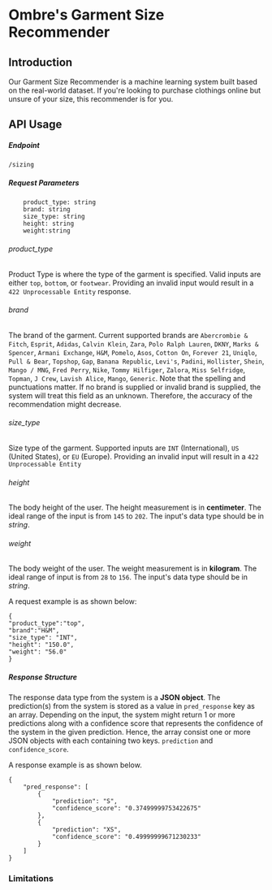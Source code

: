 # Ombre's Garment Size Recommender
## Introduction
Our Garment Size Recommender is a machine learning system built based on the real-world dataset. If you're looking to purchase clothings online but unsure of your size, this recommender is for you.


## API Usage

##### Endpoint
``` 
/sizing 
```
##### Request Parameters
``` 
    product_type: string
    brand: string
    size_type: string
    height: string
    weight:string
```

###### product_type
Product Type is where the type of the garment is specified. Valid inputs are either ```top```, ```bottom```, or ```footwear```. Providing an invalid input would result in a ``` 422 Unprocessable Entity ``` response.

###### brand
The brand of the garment. Current supported brands are ```Abercrombie & Fitch```, ```Esprit```, ```Adidas```, ```Calvin Klein```, ```Zara```, ```Polo Ralph Lauren```, ```DKNY```, ```Marks & Spencer```, ```Armani Exchange```, ```H&M```, ```Pomelo```, ```Asos```, ```Cotton On```, ```Forever 21```, ```Uniqlo```, ```Pull & Bear```, ```Topshop```, ```Gap```, ```Banana Republic```, ```Levi's```, ```Padini```, ```Hollister```, ```Shein```, ```Mango / MNG```, ```Fred Perry```, ```Nike```, ```Tommy Hilfiger```, ```Zalora```, ```Miss Selfridge```, ```Topman```, ```J Crew```, ```Lavish Alice```, ```Mango```, ```Generic```. Note that the spelling and punctuations matter. If no brand is supplied or invalid brand is supplied, the system will treat this field as an unknown. Therefore, the accuracy of the recommendation might decrease.

###### size_type
Size type of the garment. Supported inputs are ```INT``` (International), ```US``` (United States), or ```EU``` (Europe). Providing an invalid input will result in a ``` 422 Unprocessable Entity ```

###### height
The body height of the user. The height measurement is in **centimeter**. The ideal range of the input is from ```145``` to ```202```. The input's data type should be in _string_.

###### weight
The body weight of the user. The weight measurement is in **kilogram**. The ideal range of input is from ```28``` to ```156```. The input's data type should be in _string_.

A request example is as shown below:
```
{
"product_type":"top", 
"brand":"H&M",
"size_type": "INT",
"height": "150.0",
"weight": "56.0"
}
```

##### Response Structure

The response data type from the system is a **JSON object**. The prediction(s) from the system is stored as a value in ```pred_response``` key as an array. Depending on the input, the system might return 1 or more predictions along with a confidence score that represents the confidence of the system in the given prediction. Hence, the array consist one or more JSON objects with each containing two keys. ```prediction``` and ```confidence_score```. 

A response example is as shown below.
```
{
    "pred_response": [
        {
            "prediction": "S",
            "confidence_score": "0.37499999753422675"
        },
        {
            "prediction": "XS",
            "confidence_score": "0.49999999671230233"
        }
    ]
}
```
### Limitations




